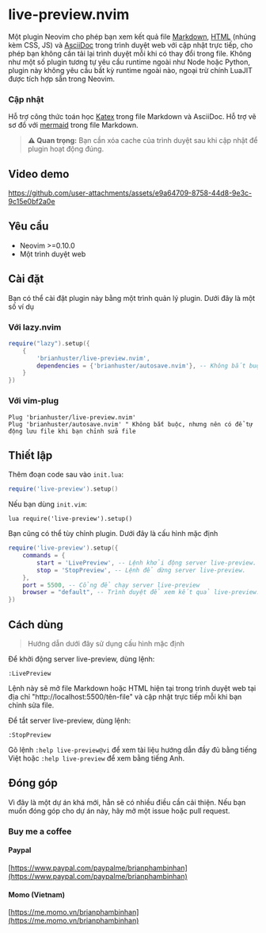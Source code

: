 # live-preview.nvim

Một plugin Neovim cho phép bạn xem kết quả file [Markdown](https://vi.wikipedia.org/wiki/Markdown), [HTML](https://vi.wikipedia.org/wiki/HTML) (nhúng kèm CSS, JS) và [AsciiDoc](https://asciidoc.org/) trong trình duyệt web với cập nhật trực tiếp, cho phép bạn không cần tải lại trình duyệt mỗi khi có thay đổi trong file. Không như một số plugin tương tự yêu cầu runtime ngoài như Node hoặc Python, plugin này không yêu cầu bất kỳ runtime ngoài nào, ngoại trừ chính LuaJIT được tích hợp sẵn trong Neovim.

### Cập nhật
Hỗ trợ công thức toán học [Katex](https://katex.org) trong file Markdown và AsciiDoc.
Hỗ trợ vẽ sơ đồ với [mermaid](https://mermaid.js.org/) trong file Markdown.

> **⚠️ Quan trọng:** Bạn cần xóa cache của trình duyệt sau khi cập nhật để plugin hoạt động đúng.

## Video demo

https://github.com/user-attachments/assets/e9a64709-8758-44d8-9e3c-9c15e0bf2a0e

## Yêu cầu

- Neovim >=0.10.0
- Một trình duyệt web

## Cài đặt

Bạn có thể cài đặt plugin này bằng một trình quản lý plugin. Dưới đây là một số ví dụ 

### Với lazy.nvim
```lua
require("lazy").setup({
    {
        'brianhuster/live-preview.nvim',
        dependencies = {'brianhuster/autosave.nvim'}, -- Không bắt buộc, nhưng nên có để tự động lưu file khi bạn chỉnh sửa file
    }
})
```

### Với vim-plug
```vim
Plug 'brianhuster/live-preview.nvim'
Plug 'brianhuster/autosave.nvim' " Không bắt buộc, nhưng nên có để tự động lưu file khi bạn chỉnh sửa file
```

## Thiết lập

Thêm đoạn code sau vào `init.lua`:

```lua
require('live-preview').setup()
```

Nếu bạn dùng `init.vim`:

```vim
lua require('live-preview').setup()
```

Bạn cũng có thể tùy chỉnh plugin. Dưới đây là cấu hình mặc định

```lua
require('live-preview').setup({
    commands = {
        start = 'LivePreview', -- Lệnh khởi động server live-preview.
        stop = 'StopPreview', -- Lệnh để dừng server live-preview.
    },
    port = 5500, -- Cổng để chạy server live-preview 
    browser = "default", -- Trình duyệt để xem kết quả live-preview. Mặc định "default" sẽ mở trình duyệt mặc định của hệ điều hành
})
```

## Cách dùng

> Hướng dẫn dưới đây sử dụng cấu hình mặc định

Để khởi động server live-preview, dùng lệnh:

`:LivePreview`

Lệnh này sẽ mở file Markdown hoặc HTML hiện tại trong trình duyệt web tại địa chỉ "http://localhost:5500/tên-file" và cập nhật trực tiếp mỗi khi bạn chỉnh sửa file.

Để tắt server live-preview, dùng lệnh:

`:StopPreview`

Gõ lệnh `:help live-preview@vi` để xem tài liệu hướng dẫn đầy đủ bằng tiếng Việt hoặc `:help live-preview` để xem bằng tiếng Anh.

## Đóng góp

Vì đây là một dự án khá mới, hẳn sẽ có nhiều điều cần cải thiện. Nếu bạn muốn đóng góp cho dự án này, hãy mở một issue hoặc pull request. 

### Buy me a coffee
#### Paypal
[https://www.paypal.com/paypalme/brianphambinhan](https://www.paypal.com/paypalme/brianphambinhan)

#### Momo (Vietnam)
[https://me.momo.vn/brianphambinhan](https://me.momo.vn/brianphambinhan)
